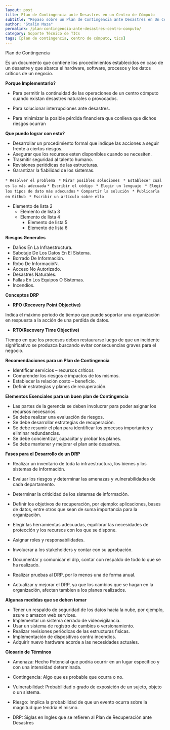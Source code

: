 ```yaml
---
layout: post
title: Plan de Contingencia ante Desastres en un Centro de Cómputo
subtitle: "Repaso sobre un Plan de Contingencia ante Desastres en Un Centro de Computo"
author: "Stalin Maza"
permalink: /plan-contingencia-ante-desastres-centro-computo/
category: Soporte Técnico de TICs
tags: [plan de contingencia, centro de cómputo, tics]
---
```


Plan de Contingencia

Es un documento que contiene los procedimientos establecidos en caso de un desastre y que abarca el hardware,
software, procesos y los datos críticos de un negocio.

**Porque Implementarlo?**

- Para permitir la continuidad de las operaciones de un centro cómputo cuando existan desastres naturales o provocados.

- Para solucionar interrupciones ante desastres.
 
- Para minimizar la posible pérdida financiera que conlleva que dichos riesgos ocurran

**Que puedo lograr con esto?**

- Desarrollar un procedimiento formal que indique las acciones a seguir frente a ciertos riesgos.
- Asegurar que los recursos esten disponibles cuando se necesiten.
- Trasmitir seguridad al talento humano.
- Revisiones periódicas de las estructuras.
- Garantizar la fiabilidad de los sistemas. 

`* Resolver el problema`
` * Mirar posibles soluciones`
` * Establecer cual es la más adecuada`
`* Escribir el código`
` * Elegir un lenguaje`
` * Elegir los tipos de dato más adecuados`
`* Compartir la solución`
` * Publicarla en Github`
` * Escribir un artículo sobre ello`


- Elemento de lista 2
    - Elemento de lista 3
    - Elemento de lista 4
        - Elemento de lista 5
        - Elemento de lista 6


**Riesgos Generales**

- Daños En La Infraestructura.
- Sabotaje De Los Datos En El Sistema.
- Borrado De Información.
- Robo De InformacióN.
- Acceso No Autorizado.
- Desastres Naturales.
- Fallas En Los Equipos O Sistemas.
- Incendios.

**Conceptos DRP**

- **RPO (Recovery Point Objective)**

Indica el máximo periodo de tiempo que puede soportar una organización en respuesta a
la acción de una perdida de datos.

- **RTO(Recovery Time Objective)**

Tiempo en que los procesos deben restaurarse luego de que un incidente significativo se produzca 
buscando evitar consecuencias graves para el negocio.

**Recomendaciones para un Plan de Contingencia**

- Identificar servicios – recursos críticos
- Comprender los riesgos e impactos de los mismos.
- Establecer la relación costo – beneficio.
- Definir estrategias y planes de recuperación.

**Elementos Esenciales para un buen plan de Contingencia**

- Las partes de la gerencia se deben involucrar para poder asignar los recursos necesarios. 
- Se debe realizar una evaluación de riesgos.
- Se debe desarrollar estrategias de recuperación.
- Se debe resumir el plan para identificar los procesos importantes y eliminar redundancias.
- Se debe concientizar, capacitar y probar los planes.
- Se debe mantener y mejorar el plan ante desastres.

**Fases para el Desarrollo de un DRP**

- Realizar un inventario de toda la infraestructura, los bienes y los sistemas de información.

- Evaluar los riesgos  y determinar las amenazas y vulnerabilidades de cada departamento.

- Determinar la criticidad de los sistemas de informaciòn.

- Definir los objetivos de recuperaciòn, por ejemplo: aplicaciones, bases de datos, 
entre otros que sean de suma importancia para la organizaciòn.

- Elegir las herramientas adecuadas, equilibrar las necesidades de protección y los recursos con los que se dispone.

- Asignar roles y responsabilidades.

- Involucrar a los stakeholders y contar  con su aprobación.

- Documentar y comunicar el drp, contar con respaldo de todo lo que se ha realizado.

- Realizar pruebas al DRP, por lo menos una de forma anual.

- Actualizar y mejorar el DRP, ya que los cambios que se hagan en la organización, afectan tambien a los planes realizados.

**Algunas medidas que se deben tomar**

- Tener un respaldo de seguridad de los datos hacia la nube, 
por ejemplo, azure o amazon web services.
- Implementar un sistema cerrado de videovigilancia.
- Usar un sistema de registro de cambios o versionamiento.
- Realizar revisiones periódicas de las estructuras fìsicas.
- Implementación de dispositivos contra incendios.
- Adquirir nuevo hardware acorde a las necesidades actuales. 

**Glosario de Términos**

- Amenaza: Hecho Potencial que podría ocurrir en un lugar específico y con una intensidad determinada.

- Contingencia:  Algo que es probable que ocurra o no.

- Vulnerabilidad: Probabilidad o grado de exposición de un sujeto, objeto o un sistema.

- Riesgo:  Implica la probabilidad de que un evento ocurra sobre la magnitud que tendría el mismo.

- DRP: Siglas en Ingles que se refieren al Plan de Recuperación ante Desastres

